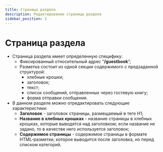 ```yaml
---
title: Страница раздела
description: Редактирование страницы раздела
sidebar_position: 2
---
```


# Страница раздела
* Страница раздела имеет определенную специфику:
    + Фиксированный относительный адрес  “__/guestbook__”;
    + Разметка состоит из одной секции содержимого c предзаданной структурой:
        + хлебные крошки;
        + заголовок;
        + текст;
        + список сообщений, отправленных через гостевую книгу;
        + форма отправки сообщения.
* В данном разделе можно отредактировать следующие характеристики:
    + __Заголовок__ - заголовок страницы, размещаемый в теге H1;
    + __Название в хлебных крошках__ - название страницы в хлебных крошках, которые выводятся над заголовком; если название не задано, то в качестве него используется заголовок;
    + __Содержимое страницы__ - содержимое страницы в формате HTML-разметки, которое выводится после заголовка, но перед списком категорий.